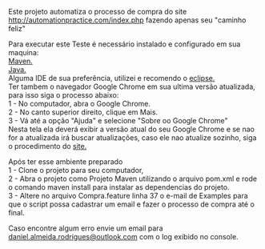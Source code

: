 Este projeto automatiza o processo de compra do site http://automationpractice.com/index.php fazendo apenas seu "caminho feliz"

Para executar este Teste é necessário instalado e configurado em sua maquina:  
[Maven.](https://maven.apache.org/)  
[Java.](https://www.oracle.com/technetwork/pt/java/javase/downloads/jdk8-downloads-2133151.html)  
Alguma IDE de sua preferência, utilizei e recomendo o [eclipse.](https://www.eclipse.org/downloads/)  
Ter tambem o navegador Google Chrome em sua ultima versão atualizada, para isso siga o processo abaixo:  
1 - No computador, abra o Google Chrome.  
2 - No canto superior direito, clique em Mais.  
3 - Vá até a opção "Ajuda" e selecione "Sobre oo Google Chrome"  
Nesta tela ela deverá exibir a versão atual do seu Google Chrome e se nao for a atualizada irá buscar atualizações, caso ele nao atualize sozinho, siga o procedimento do [site.](https://support.google.com/chrome/answer/95414?co=GENIE.Platform%3DDesktop&hl=pt-BR)  
  
Após ter esse ambiente preparado  
1 - Clone o projeto para seu computador,  
2 - Abra o projeto como Projeto Maven utilizando o arquivo pom.xml e rode o comando maven install para instalar as dependencias do projeto.  
3 - Altere no arquivo Compra.feature linha 37 o e-mail de Examples para que o script possa cadastrar um email e fazer o processo de compra até o final.  
  
Caso encontre algum erro envie um email para daniel.almeida.rodrigues@outlook.com com o log exibido no console.  
